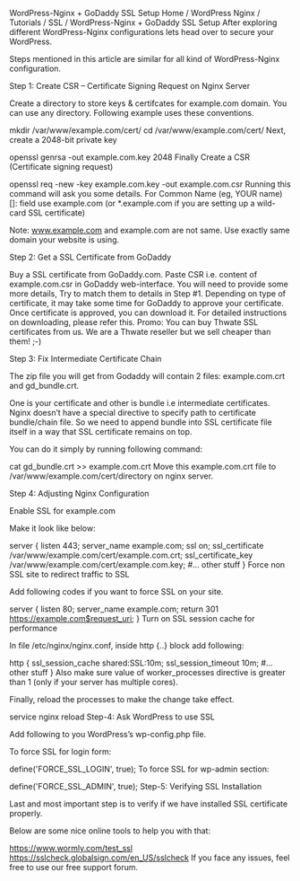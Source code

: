 WordPress-Nginx + GoDaddy SSL Setup
Home / WordPress Nginx / Tutorials / SSL / WordPress-Nginx + GoDaddy SSL Setup
After exploring different WordPress-Nginx configurations lets head over to secure your WordPress.

Steps mentioned in this article are similar for all kind of WordPress-Nginx configuration.

Step 1: Create CSR – Certificate Signing Request on Nginx Server

Create a directory to store keys & certifcates for example.com domain. You can use any directory. Following example uses these conventions.

mkdir /var/www/example.com/cert/
cd /var/www/example.com/cert/
Next, create a 2048-bit private key

openssl genrsa -out example.com.key 2048
Finally Create a CSR (Certificate signing request)

openssl req -new -key example.com.key -out example.com.csr
Running this command will ask you some details. For Common Name (eg, YOUR name) []: field use example.com (or *.example.com if you are setting up a wild-card SSL certificate)

Note: www.example.com and example.com are not same. Use exactly same domain your website is using.

Step 2: Get a SSL Certificate from GoDaddy

Buy a SSL certificate from GoDaddy.com.
Paste CSR i.e. content of example.com.csr in GoDaddy web-interface. You will need to provide some more details, Try to match them to details in Step #1.
Depending on type of certificate, it may take some time for GoDaddy to approve your certificate.
Once certificate is approved, you can download it. For detailed instructions on downloading, please refer this.
Promo: You can buy Thwate SSL certificates from us. We are a Thwate reseller but we sell cheaper than them! ;-)

Step 3: Fix Intermediate Certificate Chain

The zip file you will get from Godaddy will contain 2 files: example.com.crt and gd_bundle.crt.

One is your certificate and other is bundle i.e intermediate certificates. Nginx doesn’t have a special directive to specify path to certificate bundle/chain file. So we need to append bundle into SSL certificate file itself in a way that SSL certificate remains on top.

You can do it simply by running following command:

cat gd_bundle.crt >> example.com.crt
Move this example.com.crt file to /var/www/example.com/cert/directory on nginx server.

Step 4: Adjusting Nginx Configuration

Enable SSL for example.com

Make it look like below:

server {
    listen 443;
    server_name example.com;
    ssl on;
    ssl_certificate /var/www/example.com/cert/example.com.crt;
    ssl_certificate_key /var/www/example.com/cert/example.com.key;
 #... other stuff
}
Force non SSL site to redirect traffic to SSL

Add following codes if you want to force SSL on your site.

server {
    listen 80;
    server_name example.com;
    return 301 https://example.com$request_uri;
}
Turn on SSL session cache for performance

In file /etc/nginx/nginx.conf, inside http {..} block add following:

http {
    ssl_session_cache   shared:SSL:10m;
    ssl_session_timeout 10m;
    #... other stuff
}
Also make sure value of worker_processes directive is greater than 1 (only if your server has multiple cores).

Finally, reload the processes to make the change take effect.

service nginx reload
Step-4: Ask WordPress to use SSL

Add following to you WordPress’s wp-config.php file.

To force SSL for login form:

define('FORCE_SSL_LOGIN', true);
To force SSL for wp-admin section:

define('FORCE_SSL_ADMIN', true);
Step-5: Verifying SSL Installation

Last and most important step is to verify if we have installed SSL certificate properly.

Below are some nice online tools to help you with that:

https://www.wormly.com/test_ssl
https://sslcheck.globalsign.com/en_US/sslcheck
If you face any issues, feel free to use our free support forum.